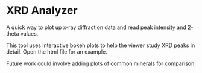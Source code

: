 # XRD Analyzer

A quick way to plot up x-ray diffraction data and read peak intensity and 2-theta values.

This tool uses interactive bokeh plots to help the viewer study XRD peaks in detail. Open the html file for an example.

Future work could involve adding plots of common minerals for comparison.

